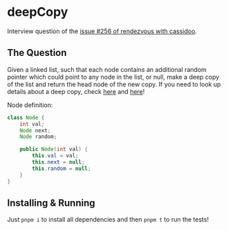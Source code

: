# deepCopy

Interview question of the [issue #256 of rendezvous with cassidoo](https://buttondown.email/cassidoo/archive/happiness-can-exist-only-in-acceptance-george/).

## The Question

Given a linked list, such that each node contains an additional random pointer which could point to any node in the list, or null, make a deep copy of the list and return the head node of the new copy. If you need to look up details about a deep copy, check [here](https://www.cs.utexas.edu/~scottm/cs307/handouts/deepCopying.htm) and [here](https://developer.mozilla.org/en-US/docs/Glossary/Deep_copy)!

Node definition:
```java
class Node {
	int val;
	Node next;
	Node random;

	public Node(int val) {
		this.val = val;
		this.next = null;
		this.random = null;
	}
}
```

## Installing & Running

Just `pnpm i` to install all dependencies and then `pnpm t` to run the tests!

